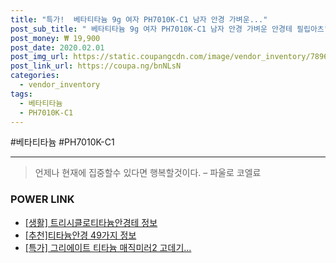 ```yaml
--- 
title: "특가!  베타티타늄 9g 여자 PH7010K-C1 남자 안경 가벼운..." 
post_sub_title: " 베타티타늄 9g 여자 PH7010K-C1 남자 안경 가벼운 안경테 필립아츠" 
post_money: ₩ 19,900 
post_date: 2020.02.01 
post_img_url: https://static.coupangcdn.com/image/vendor_inventory/7896/2482c2cc555215330ee628556ff1d6856c2e369a9b3f02d52e527bb0d0a6.jpg 
post_link_url: https://coupa.ng/bnNLsN 
categories: 
  - vendor_inventory 
tags: 
  - 베타티타늄 
  - PH7010K-C1 
--- 
```

  #베타티타늄 #PH7010K-C1 
<hr> 

> 언제나 현재에 집중할수 있다면 행복할것이다. – 파울로 코엘료 


### POWER LINK

* <a href="https://blog.naver.com/sakai111/221769548798" target="_blank"> [생활] 트리시클로티타늄안경테 정보 </a>
* <a href="https://blog.naver.com/fasyy4321/221792138749" target="_blank">[추천]티타늄안경 49가지 정보</a>
* <a href="https://blog.naver.com/an0733/221789841913" target="_blank">[특가] 그리에이트 티타늄 매직미러2 고데기...</a>
